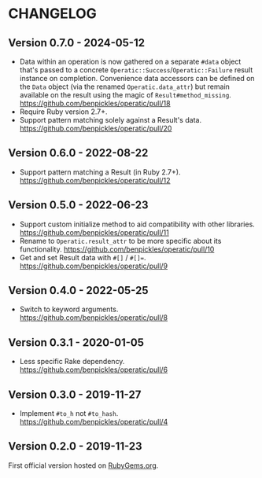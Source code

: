 # CHANGELOG

## Version 0.7.0 - 2024-05-12

- Data within an operation is now gathered on a separate `#data` object that's passed to a concrete `Operatic::Success`/`Operatic::Failure` result instance on completion. Convenience data accessors can be defined on the `Data` object (via the renamed `Operatic.data_attr`) but remain available on the result using the magic of `Result#method_missing`. <https://github.com/benpickles/operatic/pull/18>
- Require Ruby version 2.7+.
- Support pattern matching solely against a Result's data. <https://github.com/benpickles/operatic/pull/20>

## Version 0.6.0 - 2022-08-22

- Support pattern matching a Result (in Ruby 2.7+). <https://github.com/benpickles/operatic/pull/12>

## Version 0.5.0 - 2022-06-23

- Support custom initialize method to aid compatibility with other libraries. <https://github.com/benpickles/operatic/pull/11>
- Rename to `Operatic.result_attr` to be more specific about its functionality. <https://github.com/benpickles/operatic/pull/10>
- Get and set Result data with `#[]` / `#[]=`. <https://github.com/benpickles/operatic/pull/9>

## Version 0.4.0 - 2022-05-25

- Switch to keyword arguments. <https://github.com/benpickles/operatic/pull/8>

## Version 0.3.1 - 2020-01-05

- Less specific Rake dependency. <https://github.com/benpickles/operatic/pull/6>

## Version 0.3.0 - 2019-11-27

- Implement `#to_h` not `#to_hash`. <https://github.com/benpickles/operatic/pull/4>

## Version 0.2.0 - 2019-11-23

First official version hosted on [RubyGems.org](https://rubygems.org/gems/operatic).
